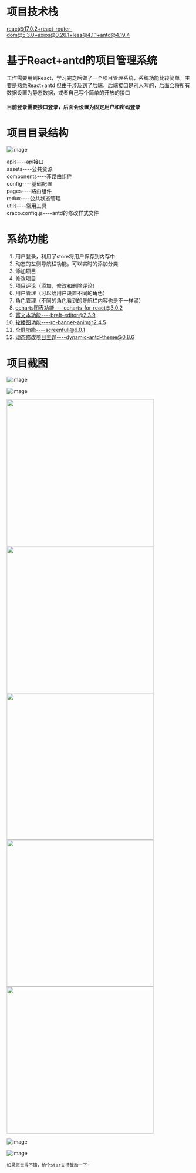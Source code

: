 # 项目技术栈
react@17.0.2+react-router-dom@5.3.0+axios@0.26.1+less@4.1.1+antd@4.19.4
# 基于React+antd的项目管理系统
工作需要用到React，学习完之后做了一个项目管理系统，系统功能比较简单，主要是熟悉React+antd
但由于涉及到了后端，后端接口是别人写的，后面会将所有数据设置为静态数据，或者自己写个简单的开放的接口<br>
#### 目前登录需要接口登录，后面会设置为固定用户和密码登录

# 项目目录结构
![image](https://user-images.githubusercontent.com/48302076/163089501-061978e7-0a55-4f3c-a400-fd8a80c2d850.png)

apis----api接口<br>
assets----公共资源<br>
components----非路由组件<br>
config----基础配置<br>
pages----路由组件<br>
redux----公共状态管理<br>
utils----常用工具<br>
craco.config.js----antd的修改样式文件

# 系统功能
1. 用户登录，利用了store将用户保存到内存中
2. 动态的左侧导航栏功能，可以实时的添加分类
3. 添加项目
4. 修改项目
5. 项目评论（添加，修改和删除评论）
6. 用户管理（可以给用户设置不同的角色）
7. 角色管理（不同的角色看到的导航栏内容也是不一样滴）
8. echarts图表功能----echarts-for-react@3.0.2
9. 富文本功能----braft-editor@2.3.9
10. 轮播图功能----rc-banner-anim@2.4.5
11. 全屏功能----screenfull@6.0.1
12. 动态修改项目主题----dynamic-antd-theme@0.8.6
# 项目截图
![image](https://user-images.githubusercontent.com/48302076/163088857-423118cf-fc78-40c0-af59-9f6d3e93746a.png)

![image](https://user-images.githubusercontent.com/48302076/163089216-11286033-1a14-4536-afe8-2bb91969753f.png)

<img src="https://user-images.githubusercontent.com/48302076/163090269-7aadbae7-c7c4-4301-bab0-4c0e52a30368.png" width="400px">

<img src="https://user-images.githubusercontent.com/48302076/163090411-b2d4040c-a5cc-418f-83c7-1058384a7970.png" width="400px">

<img src="https://user-images.githubusercontent.com/48302076/163090468-93d7b295-8294-4922-83dc-801c34465859.png" width="400px">

<img src="https://user-images.githubusercontent.com/48302076/163090534-0e3afea0-77f3-4531-aebc-dd2b3152520f.png" width="400px">

<img src="https://user-images.githubusercontent.com/48302076/163090563-1cc30cc1-39ee-4357-8fca-f75f92566600.png" width="400px">

![image](https://user-images.githubusercontent.com/48302076/163090604-6e315337-d5a0-4bc6-89d9-8e3d4fec1c41.png)

![image](https://user-images.githubusercontent.com/48302076/163090648-8670ee86-43c6-45ba-b91a-eea4540057bd.png)

`如果您觉得不错，给个star支持鼓励一下~`

